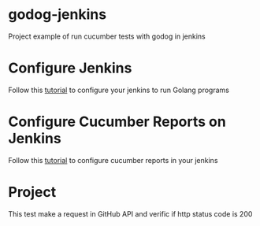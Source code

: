 # godog-jenkins
Project example of run cucumber tests with godog in jenkins
    
# Configure Jenkins
Follow this [tutorial](https://blog.couchbase.com/create-continuous-deployment-pipeline-golang-jenkins/) to configure your jenkins to run Golang programs 

# Configure Cucumber Reports on Jenkins
Follow this [tutorial](https://medium.com/@papito/um-poquito-de-devops-com-jenkins-docker-cucumber-tests-e-reports-parte-2-39653b23fc00) to configure cucumber reports in your jenkins

# Project
This test make a request in GitHub API and verific if http status code is 200

